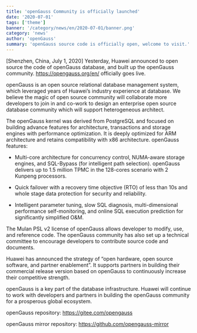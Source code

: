 ```yaml
---
title: 'openGauss Community is officially launched'
date: '2020-07-01'
tags: ['theme']
banner: '/category/news/en/2020-07-01/banner.png'
category: 'news'
author: 'openGauss'
summary: 'openGauss source code is officially open, welcome to visit.'
---
```


[Shenzhen, China, July 1, 2020] Yesterday, Huawei announced to open source the code of openGauss database, and built up the openGauss community. https://opengauss.org/en/ officially goes live.

openGauss is an open source relational database management system, which leveraged years of Huawei’s industry experience at database. We believe the magic of open source community will collaborate more developers to join in and co-work to design an enterprise open source database community which will support heterogeneous architect.

The openGauss kernel was derived from PostgreSQL and focused on building advance features for architecture, transactions and storage engines with performance optimization. It is deeply optimized for ARM architecture and retains compatibility with x86 architecture. openGauss features:

- Multi-core architecture for concurrency control, NUMA-aware storage engines, and SQL-Bypass (for intelligent path selection). openGauss delivers up to 1.5 million TPMC in the 128-cores scenario with 2 Kunpeng processors.

- Quick failover with a recovery time objective (RTO) of less than 10s and whole stage data protection for security and reliability.

- Intelligent parameter tuning, slow SQL diagnosis, multi-dimensional performance self-monitoring, and online SQL execution prediction for significantly simplified O&M.

The Mulan PSL v2 license of openGauss allows developer to modify, use, and reference code. The openGauss community has also set up a technical committee to encourage developers to contribute source code and documents.

Huawei has announced the strategy of “open hardware, open source software, and partner enablement”. It supports partners in building their commercial release version based on openGauss to continuously increase their competitive strength.

openGauss is a key part of the database infrastructure. Huawei will continue to work with developers and partners in building the openGauss community for a prosperous global ecosystem.

openGauss repository: https://gitee.com/opengauss

openGauss mirror repository: https://github.com/opengauss-mirror
